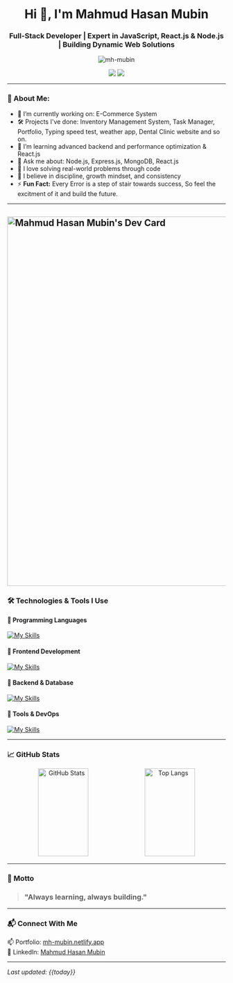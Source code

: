 <h1 align="center">Hi 👋, I'm Mahmud Hasan Mubin</h1>
<h3 align="center">Full-Stack Developer | Expert in JavaScript, React.js & Node.js | Building Dynamic Web Solutions</h3>

<p align="center">
  <img src="https://komarev.com/ghpvc/?username=mh-mubin&label=Profile%20views&color=0e75b6&style=flat" alt="mh-mubin" />
</p>

<p align="center">
  <a href="https://mh-mubin.netlify.app" target="_blank"><img src="https://img.shields.io/badge/Portfolio-Visit-blue?style=for-the-badge&logo=vercel" /></a>
  <a href="https://www.linkedin.com/in/mahmud-hasan-mubin/" target="_blank"><img src="https://img.shields.io/badge/LinkedIn-Connect-blue?style=for-the-badge&logo=linkedin" /></a>
</p>

---

### 🧠 About Me:

- 🔭 I’m currently working on: E-Commerce System
- 🛠️ Projects I've done: Inventory Management System, Task Manager, Portfolio, Typing speed test, weather app, Dental Clinic website and so on.
- 🌱 I’m learning advanced backend and performance optimization & React.js
- 💬 Ask me about: Node.js, Express.js, MongoDB, React.js
- 🚀 I love solving real-world problems through code
- 🧘 I believe in discipline, growth mindset, and consistency
- ⚡ **Fun Fact:** Every Error is a step of stair towards success, So feel the excitment of it and build the future.

---

## <a href="https://app.daily.dev/mahmudhasanmubin"><img src="https://api.daily.dev/devcards/v2/dzORCOEz4gjrkkYcXJLVL.png?type=wide&r=xv3" width="850" alt="Mahmud Hasan Mubin's Dev Card"/></a>

### 🛠️ Technologies & Tools I Use

#### 📌 Programming Languages

[![My Skills](https://skillicons.dev/icons?i=js,c,cpp,py)](https://skillicons.dev)

#### 📌 Frontend Development

[![My Skills](https://skillicons.dev/icons?i=react,html,css,bootstrap,tailwind)](https://skillicons.dev)

#### 📌 Backend & Database

[![My Skills](https://skillicons.dev/icons?i=nodejs,express,mongodb,postgres,mysql)](https://skillicons.dev)

#### 📌 Tools & DevOps

[![My Skills](https://skillicons.dev/icons?i=git,postman,docker,vscode,figma,netlify,notion,obsidian)](https://skillicons.dev)

---

### 📈 GitHub Stats

<p align="center">
  <img width="48%" height="202" alt="GitHub Stats" src="https://github-readme-stats.vercel.app/api?username=MH-Mubin&show_icons=true&theme=react&hide_border=true" />
  <img width="48%" height="202" alt="Top Langs" src="https://github-readme-stats.vercel.app/api/top-langs/?username=MH-Mubin&layout=compact&theme=react&hide_border=true" />
</p>

---

### 🧭 Motto

> ### "Always learning, always building."

---

### 📬 Connect With Me

📫 Portfolio: [mh-mubin.netlify.app](https://mh-mubin.netlify.app/)  
🔗 LinkedIn: [Mahmud Hasan Mubin](https://www.linkedin.com/in/mahmud-hasan-mubin/)

---

_Last updated: {{today}}_

